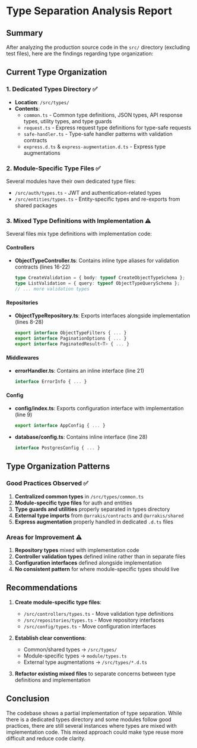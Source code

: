 # Type Separation Analysis Report

## Summary

After analyzing the production source code in the `src/` directory (excluding test files), here are the findings regarding type organization:

## Current Type Organization

### 1. Dedicated Types Directory ✅

- **Location**: `/src/types/`
- **Contents**:
  - `common.ts` - Common type definitions, JSON types, API response types, utility types, and type guards
  - `request.ts` - Express request type definitions for type-safe requests
  - `safe-handler.ts` - Type-safe handler patterns with validation contracts
  - `express.d.ts` & `express-augmentation.d.ts` - Express type augmentations

### 2. Module-Specific Type Files ✅

Several modules have their own dedicated type files:

- `/src/auth/types.ts` - JWT and authentication-related types
- `/src/entities/types.ts` - Entity-specific types and re-exports from shared packages

### 3. Mixed Type Definitions with Implementation ⚠️

Several files mix type definitions with implementation code:

#### Controllers

- **ObjectTypeController.ts**: Contains inline type aliases for validation contracts (lines 16-22)
  ```typescript
  type CreateValidation = { body: typeof CreateObjectTypeSchema };
  type ListValidation = { query: typeof ObjectTypeQuerySchema };
  // ... more validation types
  ```

#### Repositories

- **ObjectTypeRepository.ts**: Exports interfaces alongside implementation (lines 8-28)
  ```typescript
  export interface ObjectTypeFilters { ... }
  export interface PaginationOptions { ... }
  export interface PaginatedResult<T> { ... }
  ```

#### Middlewares

- **errorHandler.ts**: Contains an inline interface (line 21)
  ```typescript
  interface ErrorInfo { ... }
  ```

#### Config

- **config/index.ts**: Exports configuration interface with implementation (line 9)
  ```typescript
  export interface AppConfig { ... }
  ```
- **database/config.ts**: Contains inline interface (line 28)
  ```typescript
  interface PostgresConfig { ... }
  ```

## Type Organization Patterns

### Good Practices Observed ✅

1. **Centralized common types** in `/src/types/common.ts`
2. **Module-specific type files** for auth and entities
3. **Type guards and utilities** properly separated in types directory
4. **External type imports** from `@arrakis/contracts` and `@arrakis/shared`
5. **Express augmentation** properly handled in dedicated `.d.ts` files

### Areas for Improvement ⚠️

1. **Repository types** mixed with implementation code
2. **Controller validation types** defined inline rather than in separate files
3. **Configuration interfaces** defined alongside implementation
4. **No consistent pattern** for where module-specific types should live

## Recommendations

1. **Create module-specific type files**:

   - `/src/controllers/types.ts` - Move validation type definitions
   - `/src/repositories/types.ts` - Move repository interfaces
   - `/src/config/types.ts` - Move configuration interfaces

2. **Establish clear conventions**:

   - Common/shared types → `/src/types/`
   - Module-specific types → `module/types.ts`
   - External type augmentations → `/src/types/*.d.ts`

3. **Refactor existing mixed files** to separate concerns between type definitions and implementation

## Conclusion

The codebase shows a partial implementation of type separation. While there is a dedicated types directory and some modules follow good practices, there are still several instances where types are mixed with implementation code. This mixed approach could make type reuse more difficult and reduce code clarity.
